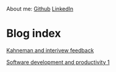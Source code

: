 About me:
[Github](https://github.com/hrishikeshs)
[LinkedIn](https://www.linkedin.com/in/hrishikesh-s/)

Blog index
==========

[Kahneman and interivew feedback](https://www.hrishi.io/feedback)

[Software development and productivity 1](https://www.hrishi.io/productivity-1)

